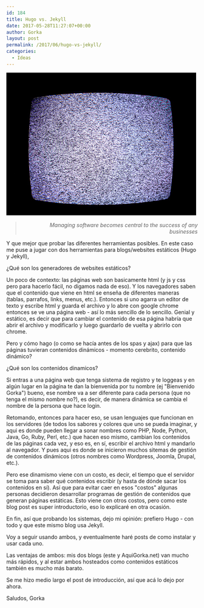 ```yaml
---
id: 184
title: Hugo vs. Jekyll
date: 2017-05-28T11:27:07+00:00
author: Gorka
layout: post
permalink: /2017/06/hugo-vs-jekyll/
categories:
  - Ideas
---
```

<img src="/wp-content/uploads/2017/06/static.jpg" alt="Static site generators" />

> <p style="text-align: right; font-style: italic;">Managing software becomes central to the success of any businesses</p>

Y que mejor que probar las diferentes herramientas posibles. En este caso me puse a jugar con dos herramientas para blogs/websites estáticos (Hugo y Jekyll),

¿Qué son los generadores de websites estáticos?

Un poco de contexto: las páginas web son basicamente html (y js y css pero para hacerlo fácil, no digamos nada de eso). Y los navegadores saben que el contenido que viene en html se enseña de diferentes maneras (tablas, parrafos, links, menus, etc.). Entonces si uno agarra un editor de texto y escribe html y guarda el archivo y lo abre con google chrome entonces se ve una página web - así lo más sencillo de lo sencillo. Genial y estático, es decir que para cambiar el contenido de esa página habría que abrir el archivo y modificarlo y luego guardarlo de vuelta y abrirlo con chrome.

Pero y cómo hago (o como se hacía antes de los spas y ajax) para que las páginas tuvieran contenidos dinámicos - momento cerebrito, contenido dinámico?

¿Qué son los contenidos dinamicos?

Si entras a una página web que tenga sistema de registro y te loggeas y en algún lugar en la página te dan la bienvenida por tu nombre (ej "Bienvenido Gorka") bueno, ese nombre va a ser diferente para cada persona (que no tenga el mismo nombre no?), es decir, de manera dinámica se cambia el nombre de la persona que hace login.

Retomando, entonces para hacer eso, se usan lenguajes que funcionan en los servidores (de todos los sabores y colores que uno se pueda imaginar, y aqui es donde pueden llegar a sonar nombres como PHP, Node, Python, Java, Go, Ruby, Perl, etc.) que hacen eso mismo, cambian los contenidos de las páginas cada vez, y eso es, en sí, escribir el archivo html y mandarlo al navegador. Y pues aqui es donde se inicieron muchos sitemas de gestión de contenidos dinámicos (otros nombres como Wordpress, Joomla, Drupal, etc.).

Pero ese dinamismo viene con un costo, es decir, el tiempo que el servidor se toma para saber qué contenidos escribir (y hasta de dónde sacar los contenidos en sí). Así que para evitar caer en esos "costos" algunas personas decidieron desarrollar programas de gestión de contenidos que generan páginas estáticas. Esto viene con otros costos, pero como este blog post es super introductorio, eso lo explicaré en otra ocasión.

En fin, así que probando los sistemas, dejo mi opinión: prefiero Hugo - con todo y que este mismo blog usa Jekyll.

Voy a seguir usando ambos, y eventualmente haré posts de como instalar y usar cada uno.

Las ventajas de ambos: mis dos blogs (este y AquiGorka.net) van mucho más rápidos, y al estar ambos hosteados como contenidos estáticos también es mucho más barato.

Se me hizo medio largo el post de introducción, así que acá lo dejo por ahora.

Saludos,
Gorka
